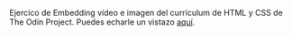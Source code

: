 Ejercico de Embedding vídeo e imagen del currículum de HTML y CSS de The Odín Project.
Puedes echarle un vistazo [aquí]().